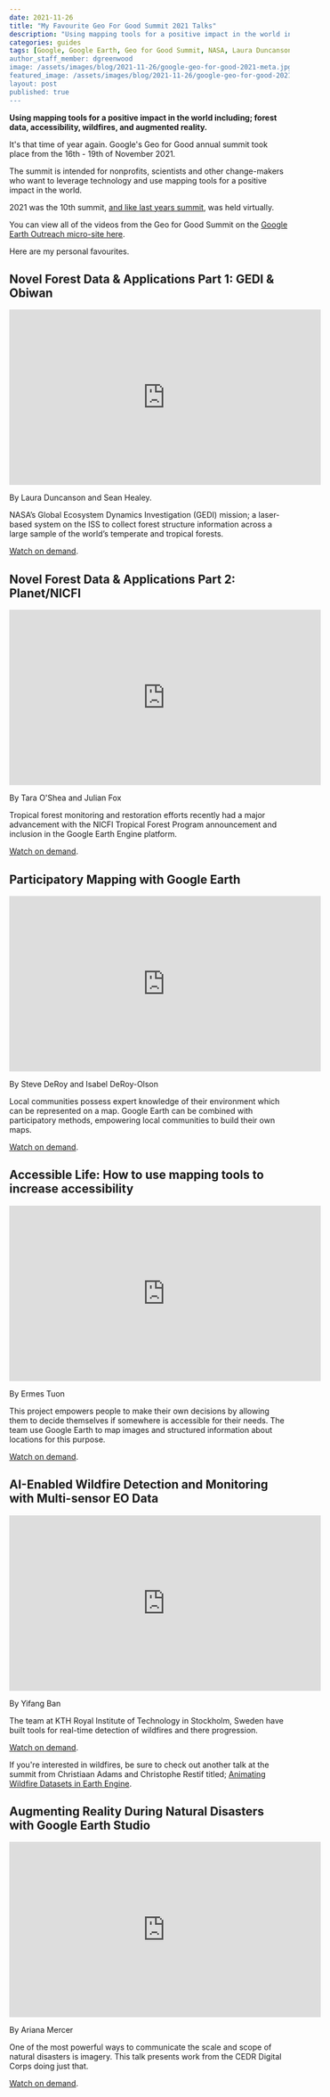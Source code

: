 ```yaml
---
date: 2021-11-26
title: "My Favourite Geo For Good Summit 2021 Talks"
description: "Using mapping tools for a positive impact in the world including; forest data, accessibility, wildfires, and augmented reality."
categories: guides
tags: [Google, Google Earth, Geo for Good Summit, NASA, Laura Duncanson, Sean Healey, Tara O'Shea, Julian Fox, NICFI, Steve DeRoy, Isabel DeRoy-Olson, Ermes Tuon, Accessible Life, Ariana Mercer, CEDR Digital Corps, KTH Royal Institute of Technology, Yifang Ban]
author_staff_member: dgreenwood
image: /assets/images/blog/2021-11-26/google-geo-for-good-2021-meta.jpg
featured_image: /assets/images/blog/2021-11-26/google-geo-for-good-2021.jpg
layout: post
published: true
---
```


**Using mapping tools for a positive impact in the world including; forest data, accessibility, wildfires, and augmented reality.**

It's that time of year again. Google's Geo for Good annual summit took place from the 16th - 19th of November 2021.

The summit is intended for nonprofits, scientists and other change-makers who want to leverage technology and use mapping tools for a positive impact in the world.

2021 was the 10th summit, [and like last years summit](/blog/2020/my-favourite-geo-for-good-summit-talks-2020), was held virtually.

You can view all of the videos from the Geo for Good Summit on the [Google Earth Outreach micro-site here](https://earthoutreachonair.withgoogle.com/events/geoforgood21/).

Here are my personal favourites.

## Novel Forest Data & Applications Part 1: GEDI & Obiwan

<iframe width="560" height="315" src="https://www.youtube-nocookie.com/embed/PQwVDnOsqhQ" title="YouTube video player" frameborder="0" allow="accelerometer; autoplay; clipboard-write; encrypted-media; gyroscope; picture-in-picture" allowfullscreen></iframe>

By Laura Duncanson and Sean Healey.

NASA’s Global Ecosystem Dynamics Investigation (GEDI) mission;  a laser-based system on the ISS to collect forest structure information across a large sample of the world’s temperate and tropical forests.

[Watch on demand](https://earthoutreachonair.withgoogle.com/events/geoforgood21?talk=forest-gedi).

## Novel Forest Data & Applications Part 2: Planet/NICFI

<iframe width="560" height="315" src="https://www.youtube-nocookie.com/embed/-5BK4Brh_lk" title="YouTube video player" frameborder="0" allow="accelerometer; autoplay; clipboard-write; encrypted-media; gyroscope; picture-in-picture" allowfullscreen></iframe>

By Tara O'Shea and Julian Fox

Tropical forest monitoring and restoration efforts recently had a major advancement with the NICFI Tropical Forest Program announcement and inclusion in the Google Earth Engine platform. 

[Watch on demand](https://earthoutreachonair.withgoogle.com/events/geoforgood21?talk=forest-planet-nicfi).

## Participatory Mapping with Google Earth

<iframe width="560" height="315" src="https://www.youtube-nocookie.com/embed/VeiS1Q32-IE" title="YouTube video player" frameborder="0" allow="accelerometer; autoplay; clipboard-write; encrypted-media; gyroscope; picture-in-picture" allowfullscreen></iframe>

By Steve DeRoy and Isabel DeRoy-Olson

Local communities possess expert knowledge of their environment which can be represented on a map. Google Earth can be combined with participatory methods, empowering local communities to build their own maps.

[Watch on demand](https://earthoutreachonair.withgoogle.com/events/geoforgood21?talk=inclusion-mapping).

## Accessible Life: How to use mapping tools to increase accessibility

<iframe width="560" height="315" src="https://www.youtube-nocookie.com/embed/cXTsbkn7e_A?start=1425" title="YouTube video player" frameborder="0" allow="accelerometer; autoplay; clipboard-write; encrypted-media; gyroscope; picture-in-picture" allowfullscreen></iframe>

By Ermes Tuon

This project empowers people to make their own decisions by allowing them to decide themselves if somewhere is accessible for their needs. The team use Google Earth to map images and structured information about locations for this purpose.

[Watch on demand](https://earthoutreachonair.withgoogle.com/events/geoforgood21?talk=inclusion-lightningtalks).

## AI-Enabled Wildfire Detection and Monitoring with Multi-sensor EO Data

<iframe width="560" height="315" src="https://www.youtube-nocookie.com/embed/LRXD2sotmv0?start=545" title="YouTube video player" frameborder="0" allow="accelerometer; autoplay; clipboard-write; encrypted-media; gyroscope; picture-in-picture" allowfullscreen></iframe>

By Yifang Ban

The team at KTH Royal Institute of Technology in Stockholm, Sweden have built tools for real-time detection of wildfires and there progression.

[Watch on demand](https://earthoutreachonair.withgoogle.com/events/geoforgood21/watch?talk=crisis-lightningtalks).

If you're interested in wildfires, be sure to check out another talk at the summit from Christiaan Adams and Christophe Restif titled; [Animating Wildfire Datasets in Earth Engine](https://earthoutreachonair.withgoogle.com/events/geoforgood21?talk=crisis-wildfires).

## Augmenting Reality During Natural Disasters with Google Earth Studio

<iframe width="560" height="315" src="https://www.youtube-nocookie.com/embed/LRXD2sotmv0?start=935" title="YouTube video player" frameborder="0" allow="accelerometer; autoplay; clipboard-write; encrypted-media; gyroscope; picture-in-picture" allowfullscreen></iframe>

By Ariana Mercer

One of the most powerful ways to communicate the scale and scope of natural disasters is imagery. This talk presents work from the CEDR Digital Corps doing just that.

[Watch on demand](https://earthoutreachonair.withgoogle.com/events/geoforgood21/watch?talk=crisis-lightningtalks).